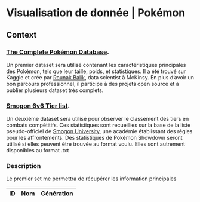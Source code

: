# Visualisation de donnée | Pokémon
## Context
### [The Complete Pokémon Database](https://www.kaggle.com/rounakbanik/pokemon).

Un premier dataset sera utilisé contenant les caractéristiques principales des Pokémon, tels que leur taille, poids, et statistiques. Il a été trouvé sur Kaggle et crée par [Rounak Balik](https://www.linkedin.com/in/rounakbanik/), data scientist à McKinsy. En plus d’avoir un bon parcours professionnel, il participe à des projets open source et à publier plusieurs dataset très complets.

### [Smogon 6v6 Tier list](https://www.kaggle.com/notgibs/smogon-6v6-stats-analysis/data).

Un deuxième dataset sera utilisé pour observer le classement des tiers en combats compétitifs. Ces statistiques sont recueillies sur la base de la liste pseudo-officiel de [Smogon University](https://www.smogon.com/), une académie établissant des règles pour les affrontements.
Des statistiques de Pokémon Showdown seront utilisé si elles peuvent être trouvée au format voulu. Elles sont autrement disponibles au format .txt

### Description
Le premier set me permettra de récupérer les information principales

| ID | Nom  |Génération|
| --- | --- | ---      |

